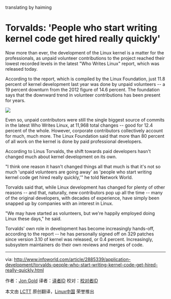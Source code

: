translating by haiming

Torvalds: 'People who start writing kernel code get hired really quickly'
================================================================================
Now more than ever, the development of the Linux kernel is a matter for the professionals, as unpaid volunteer contributions to the project reached their lowest recorded levels in the latest "Who Writes Linux" report, which was released today.

According to the report, which is compiled by the Linux Foundation, just 11.8 percent of kernel development last year was done by unpaid volunteers -- a 19 percent downturn from the 2012 figure of 14.6 percent. The foundation says that the downward trend in volunteer contributions has been present for years.

![](http://images.techhive.com/images/article/2015/02/screen-shot-2015-02-17-at-5.25.43-pm-100568680-medium.idge.png)

Even so, unpaid contributors were still the single biggest source of commits in the latest Who Writes Linux, at 11,968 total changes -- good for 12.4 percent of the whole. However, corporate contributors collectively account for much, much more. The Linux Foundation said that more than 80 percent of all work on the kernel is done by paid professional developers.

According to Linus Torvalds, the shift towards paid developers hasn't changed much about kernel development on its own.

"I think one reason it hasn't changed things all that much is that it's not so much 'unpaid volunteers are going away' as 'people who start writing kernel code get hired really quickly,'" he told Network World.

Torvalds said that, while Linux development has changed for plenty of other reasons -- and that, naturally, new contributors pop up all the time -- many of the original developers, with decades of experience, have simply been snapped up by companies with an interest in Linux.

"We may have started as volunteers, but we're happily employed doing Linux these days," he said.

Torvalds' own role in development has become increasingly hands-off, according to the report -- he has personally signed off on 329 patches since version 3.10 of kernel was released, or 0.4 percent. Increasingly, subsystem maintainers do their own reviews and merges of code.

--------------------------------------------------------------------------------

via: http://www.infoworld.com/article/2885339/application-development/torvalds-people-who-start-writing-kernel-code-get-hired-really-quickly.html

作者：[Jon Gold][a]
译者：[译者ID](https://github.com/译者ID)
校对：[校对者ID](https://github.com/校对者ID)

本文由 [LCTT](https://github.com/LCTT/TranslateProject) 原创翻译，[Linux中国](http://linux.cn/) 荣誉推出

[a]:http://www.infoworld.com/author/Jon-Gold/

